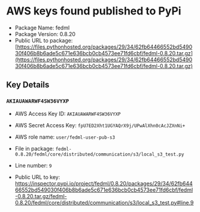 # AWS keys found published to PyPi

* Package Name: fedml
* Package Version: 0.8.20
* Public URL to package: [https://files.pythonhosted.org/packages/29/34/62fb64466552bd549030f406b8b6ade5c671e636bcb0cb4573ee71fd6cbf/fedml-0.8.20.tar.gz](https://files.pythonhosted.org/packages/29/34/62fb64466552bd549030f406b8b6ade5c671e636bcb0cb4573ee71fd6cbf/fedml-0.8.20.tar.gz)

## Key Details

### `AKIAUAWARWF4SW36VYXP`

* AWS Access Key ID: `AKIAUAWARWF4SW36VYXP`
* AWS Secret Access Key: `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` 
* AWS role name: `user/fedml-user-pub-s3`
* File in package: `fedml-0.8.20/fedml/core/distributed/communication/s3/local_s3_test.py`
* Line number: `9`

* Public URL to key: https://inspector.pypi.io/project/fedml/0.8.20/packages/29/34/62fb64466552bd549030f406b8b6ade5c671e636bcb0cb4573ee71fd6cbf/fedml-0.8.20.tar.gz/fedml-0.8.20/fedml/core/distributed/communication/s3/local_s3_test.py#line.9


